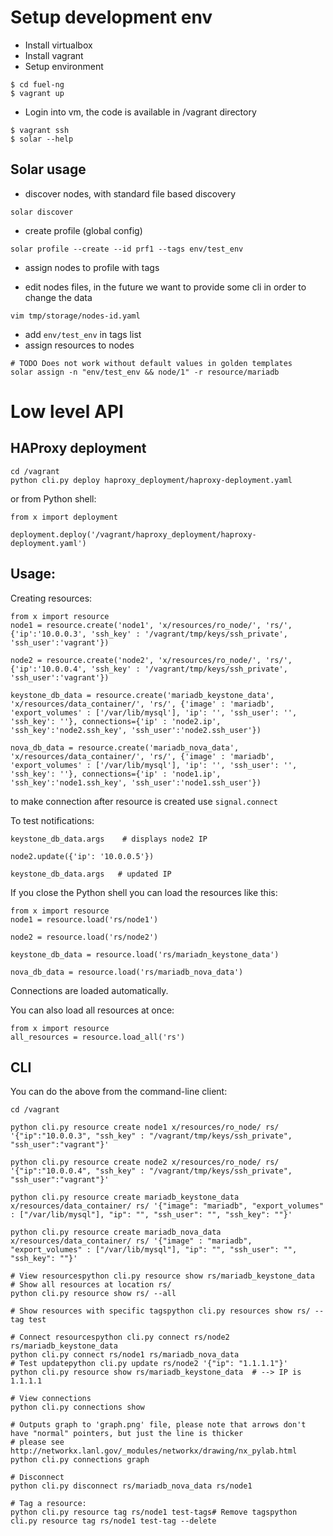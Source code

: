 # Setup development env
* Install virtualbox
* Install vagrant
* Setup environment

```
$ cd fuel-ng
$ vagrant up
```

* Login into vm, the code is available in /vagrant directory

```
$ vagrant ssh
$ solar --help
```

## Solar usage
* discover nodes, with standard file based discovery

```
solar discover
```

* create profile (global config)

```
solar profile --create --id prf1 --tags env/test_env

```
* assign nodes to profile with tags


* edit nodes files, in the future we want to provide
  some cli in order to change the data

```
vim tmp/storage/nodes-id.yaml
```

* add `env/test_env` in tags list
* assign resources to nodes

```
# TODO Does not work without default values in golden templates
solar assign -n "env/test_env && node/1" -r resource/mariadb
```


# Low level API

## HAProxy deployment

```
cd /vagrant
python cli.py deploy haproxy_deployment/haproxy-deployment.yaml
```

or from Python shell:

```
from x import deployment

deployment.deploy('/vagrant/haproxy_deployment/haproxy-deployment.yaml')
```

## Usage:

Creating resources:

```
from x import resource
node1 = resource.create('node1', 'x/resources/ro_node/', 'rs/', {'ip':'10.0.0.3', 'ssh_key' : '/vagrant/tmp/keys/ssh_private', 'ssh_user':'vagrant'})

node2 = resource.create('node2', 'x/resources/ro_node/', 'rs/', {'ip':'10.0.0.4', 'ssh_key' : '/vagrant/tmp/keys/ssh_private', 'ssh_user':'vagrant'})

keystone_db_data = resource.create('mariadb_keystone_data', 'x/resources/data_container/', 'rs/', {'image' : 'mariadb', 'export_volumes' : ['/var/lib/mysql'], 'ip': '', 'ssh_user': '', 'ssh_key': ''}, connections={'ip' : 'node2.ip', 'ssh_key':'node2.ssh_key', 'ssh_user':'node2.ssh_user'})

nova_db_data = resource.create('mariadb_nova_data', 'x/resources/data_container/', 'rs/', {'image' : 'mariadb', 'export_volumes' : ['/var/lib/mysql'], 'ip': '', 'ssh_user': '', 'ssh_key': ''}, connections={'ip' : 'node1.ip', 'ssh_key':'node1.ssh_key', 'ssh_user':'node1.ssh_user'})
```

to make connection after resource is created use `signal.connect`

To test notifications:

```
keystone_db_data.args    # displays node2 IP

node2.update({'ip': '10.0.0.5'})

keystone_db_data.args   # updated IP
```

If you close the Python shell you can load the resources like this:

```
from x import resource
node1 = resource.load('rs/node1')

node2 = resource.load('rs/node2')

keystone_db_data = resource.load('rs/mariadn_keystone_data')

nova_db_data = resource.load('rs/mariadb_nova_data')
```

Connections are loaded automatically.


You can also load all resources at once:

```
from x import resource
all_resources = resource.load_all('rs')
```

## CLI

You can do the above from the command-line client:

```
cd /vagrant

python cli.py resource create node1 x/resources/ro_node/ rs/ '{"ip":"10.0.0.3", "ssh_key" : "/vagrant/tmp/keys/ssh_private", "ssh_user":"vagrant"}'

python cli.py resource create node2 x/resources/ro_node/ rs/ '{"ip":"10.0.0.4", "ssh_key" : "/vagrant/tmp/keys/ssh_private", "ssh_user":"vagrant"}'

python cli.py resource create mariadb_keystone_data x/resources/data_container/ rs/ '{"image": "mariadb", "export_volumes" : ["/var/lib/mysql"], "ip": "", "ssh_user": "", "ssh_key": ""}'

python cli.py resource create mariadb_nova_data x/resources/data_container/ rs/ '{"image" : "mariadb", "export_volumes" : ["/var/lib/mysql"], "ip": "", "ssh_user": "", "ssh_key": ""}'

# View resourcespython cli.py resource show rs/mariadb_keystone_data
# Show all resources at location rs/
python cli.py resource show rs/ --all

# Show resources with specific tagspython cli.py resources show rs/ --tag test

# Connect resourcespython cli.py connect rs/node2 rs/mariadb_keystone_data
python cli.py connect rs/node1 rs/mariadb_nova_data
# Test updatepython cli.py update rs/node2 '{"ip": "1.1.1.1"}'
python cli.py resource show rs/mariadb_keystone_data  # --> IP is 1.1.1.1

# View connections
python cli.py connections show

# Outputs graph to 'graph.png' file, please note that arrows don't have "normal" pointers, but just the line is thicker
# please see http://networkx.lanl.gov/_modules/networkx/drawing/nx_pylab.html
python cli.py connections graph

# Disconnect
python cli.py disconnect rs/mariadb_nova_data rs/node1

# Tag a resource:
python cli.py resource tag rs/node1 test-tags# Remove tagspython cli.py resource tag rs/node1 test-tag --delete
```
